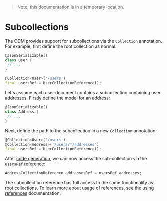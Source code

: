 > Note; this documentation is in a temporary location.

# Subcollections

The ODM provides support for subcollections via the `Collection` annotation. For example, first define
the root collection as normal:

```dart
@JsonSerializable()
class User {
 // ...
}

@Collection<User>('/users')
final usersRef = UserCollectionReference();
```

Let's assume each user document contains a subcollection containing user addresses. Firstly define
the model for an address:

```dart
@JsonSerializable()
class Address {
 // ...
}
```

Next, define the path to the subcollection in a new `Collection` annotation:

```dart
@Collection<User>('/users')
@Collection<Address>('/users/*/addresses')
final usersRef = UserCollectionReference();
```

After [code generation](code-generation.md), we can now access the sub-collection via the `usersRef`
reference:

```dart
AddressCollectionReference addressesRef = usersRef.addresses;
```

The subcollection reference has full access to the same functionality as root collections. To learn
more about usage of references, see the [using references](using-references.md) documentation.
